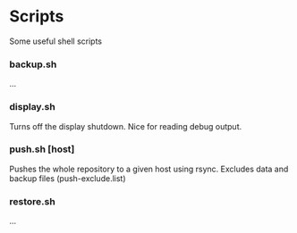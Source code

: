 # Scripts
Some useful shell scripts

### backup.sh
...

### display.sh
Turns off the display shutdown. Nice for reading debug output.

### push.sh [host]
Pushes the whole repository to a given host using rsync. Excludes data and backup files (push-exclude.list)

### restore.sh
...
